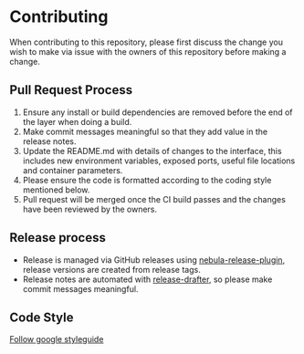 # Contributing

When contributing to this repository, please first discuss the change you wish to make via issue with the owners of this repository before making a change. 

## Pull Request Process

1. Ensure any install or build dependencies are removed before the end of the layer when doing a 
   build.
2. Make commit messages meaningful so that they add value in the release notes.
3. Update the README.md with details of changes to the interface, this includes new environment 
   variables, exposed ports, useful file locations and container parameters.
4. Please ensure the code is formatted according to the coding style mentioned below.
5. Pull request will be merged once the CI build passes and the changes have been reviewed by the owners.

## Release process
* Release is managed via GitHub releases using [nebula-release-plugin](https://github.com/nebula-plugins/nebula-release-plugin), release versions are created from release tags.
* Release notes are automated with [release-drafter](https://github.com/release-drafter/release-drafter), so please make commit messages meaningful.

## Code Style
[Follow google styleguide](https://github.com/google/styleguide)
